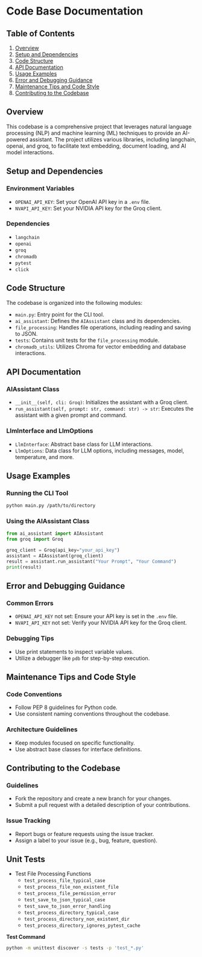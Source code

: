 **Code Base Documentation**
==========================

**Table of Contents**
-----------------

1. [Overview](#overview)
2. [Setup and Dependencies](#setup-and-dependencies)
3. [Code Structure](#code-structure)
4. [API Documentation](#api-documentation)
5. [Usage Examples](#usage-examples)
6. [Error and Debugging Guidance](#error-and-debugging-guidance)
7. [Maintenance Tips and Code Style](#maintenance-tips-and-code-style)
8. [Contributing to the Codebase](#contributing-to-the-codebase)

**Overview**
------------

This codebase is a comprehensive project that leverages natural language processing (NLP) and machine learning (ML) techniques to provide an AI-powered assistant. The project utilizes various libraries, including langchain, openai, and groq, to facilitate text embedding, document loading, and AI model interactions.

**Setup and Dependencies**
-------------------------

### Environment Variables

* `OPENAI_API_KEY`: Set your OpenAI API key in a `.env` file.
* `NVAPI_API_KEY`: Set your NVIDIA API key for the Groq client.

### Dependencies

* `langchain`
* `openai`
* `groq`
* `chromadb`
* `pytest`
* `click`

**Code Structure**
------------------

The codebase is organized into the following modules:

* `main.py`: Entry point for the CLI tool.
* `ai_assistant`: Defines the `AIAssistant` class and its dependencies.
* `file_processing`: Handles file operations, including reading and saving to JSON.
* `tests`: Contains unit tests for the `file_processing` module.
* `chromadb_utils`: Utilizes Chroma for vector embedding and database interactions.

**API Documentation**
---------------------

### AIAssistant Class

* `__init__(self, cli: Groq)`: Initializes the assistant with a Groq client.
* `run_assistant(self, prompt: str, command: str) -> str`: Executes the assistant with a given prompt and command.

### LlmInterface and LlmOptions

* `LlmInterface`: Abstract base class for LLM interactions.
* `LlmOptions`: Data class for LLM options, including messages, model, temperature, and more.

**Usage Examples**
------------------

### Running the CLI Tool

```bash
python main.py /path/to/directory
```

### Using the AIAssistant Class

```python
from ai_assistant import AIAssistant
from groq import Groq

groq_client = Groq(api_key="your_api_key")
assistant = AIAssistant(groq_client)
result = assistant.run_assistant("Your Prompt", "Your Command")
print(result)
```

**Error and Debugging Guidance**
---------------------------------

### Common Errors

* `OPENAI_API_KEY` not set: Ensure your API key is set in the `.env` file.
* `NVAPI_API_KEY` not set: Verify your NVIDIA API key for the Groq client.

### Debugging Tips

* Use print statements to inspect variable values.
* Utilize a debugger like `pdb` for step-by-step execution.

**Maintenance Tips and Code Style**
------------------------------------

### Code Conventions

* Follow PEP 8 guidelines for Python code.
* Use consistent naming conventions throughout the codebase.

### Architecture Guidelines

* Keep modules focused on specific functionality.
* Use abstract base classes for interface definitions.

**Contributing to the Codebase**
---------------------------------

### Guidelines

* Fork the repository and create a new branch for your changes.
* Submit a pull request with a detailed description of your contributions.

### Issue Tracking

* Report bugs or feature requests using the issue tracker.
* Assign a label to your issue (e.g., bug, feature, question).

**Unit Tests**
--------------

* Test File Processing Functions
	+ `test_process_file_typical_case`
	+ `test_process_file_non_existent_file`
	+ `test_process_file_permission_error`
	+ `test_save_to_json_typical_case`
	+ `test_save_to_json_error_handling`
	+ `test_process_directory_typical_case`
	+ `test_process_directory_non_existent_dir`
	+ `test_process_directory_ignores_pytest_cache`

**Test Command**
```bash
python -m unittest discover -s tests -p 'test_*.py'
```